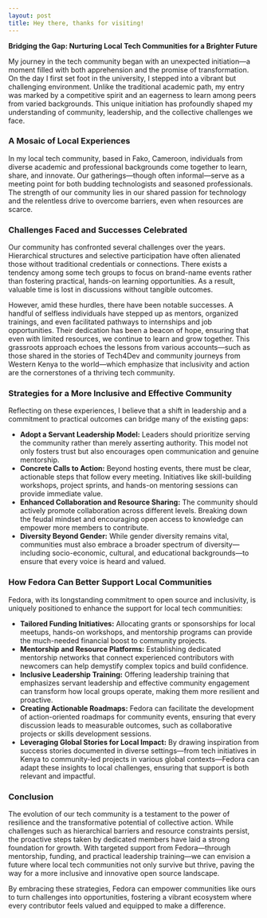 ```yaml
---
layout: post
title: Hey there, thanks for visiting!
---
```


**Bridging the Gap: Nurturing Local Tech Communities for a Brighter Future**

My journey in the tech community began with an unexpected initiation—a moment filled with both apprehension and the promise of transformation. On the day I first set foot in the university, I stepped into a vibrant but challenging environment. Unlike the traditional academic path, my entry was marked by a competitive spirit and an eagerness to learn among peers from varied backgrounds. This unique initiation has profoundly shaped my understanding of community, leadership, and the collective challenges we face.

### A Mosaic of Local Experiences

In my local tech community, based in Fako, Cameroon, individuals from diverse academic and professional backgrounds come together to learn, share, and innovate. Our gatherings—though often informal—serve as a meeting point for both budding technologists and seasoned professionals. The strength of our community lies in our shared passion for technology and the relentless drive to overcome barriers, even when resources are scarce.

### Challenges Faced and Successes Celebrated

Our community has confronted several challenges over the years. Hierarchical structures and selective participation have often alienated those without traditional credentials or connections. There exists a tendency among some tech groups to focus on brand-name events rather than fostering practical, hands-on learning opportunities. As a result, valuable time is lost in discussions without tangible outcomes.

However, amid these hurdles, there have been notable successes. A handful of selfless individuals have stepped up as mentors, organized trainings, and even facilitated pathways to internships and job opportunities. Their dedication has been a beacon of hope, ensuring that even with limited resources, we continue to learn and grow together. This grassroots approach echoes the lessons from various accounts—such as those shared in the stories of Tech4Dev and community journeys from Western Kenya to the world—which emphasize that inclusivity and action are the cornerstones of a thriving tech community.

### Strategies for a More Inclusive and Effective Community

Reflecting on these experiences, I believe that a shift in leadership and a commitment to practical outcomes can bridge many of the existing gaps:
  
- **Adopt a Servant Leadership Model:** Leaders should prioritize serving the community rather than merely asserting authority. This model not only fosters trust but also encourages open communication and genuine mentorship.
- **Concrete Calls to Action:** Beyond hosting events, there must be clear, actionable steps that follow every meeting. Initiatives like skill-building workshops, project sprints, and hands-on mentoring sessions can provide immediate value.
- **Enhanced Collaboration and Resource Sharing:** The community should actively promote collaboration across different levels. Breaking down the feudal mindset and encouraging open access to knowledge can empower more members to contribute.
- **Diversity Beyond Gender:** While gender diversity remains vital, communities must also embrace a broader spectrum of diversity—including socio-economic, cultural, and educational backgrounds—to ensure that every voice is heard and valued.

### How Fedora Can Better Support Local Communities

Fedora, with its longstanding commitment to open source and inclusivity, is uniquely positioned to enhance the support for local tech communities:
  
- **Tailored Funding Initiatives:** Allocating grants or sponsorships for local meetups, hands-on workshops, and mentorship programs can provide the much-needed financial boost to community projects.
- **Mentorship and Resource Platforms:** Establishing dedicated mentorship networks that connect experienced contributors with newcomers can help demystify complex topics and build confidence.
- **Inclusive Leadership Training:** Offering leadership training that emphasizes servant leadership and effective community engagement can transform how local groups operate, making them more resilient and proactive.
- **Creating Actionable Roadmaps:** Fedora can facilitate the development of action-oriented roadmaps for community events, ensuring that every discussion leads to measurable outcomes, such as collaborative projects or skills development sessions.
- **Leveraging Global Stories for Local Impact:** By drawing inspiration from success stories documented in diverse settings—from tech initiatives in Kenya to community-led projects in various global contexts—Fedora can adapt these insights to local challenges, ensuring that support is both relevant and impactful.

### Conclusion

The evolution of our tech community is a testament to the power of resilience and the transformative potential of collective action. While challenges such as hierarchical barriers and resource constraints persist, the proactive steps taken by dedicated members have laid a strong foundation for growth. With targeted support from Fedora—through mentorship, funding, and practical leadership training—we can envision a future where local tech communities not only survive but thrive, paving the way for a more inclusive and innovative open source landscape.

By embracing these strategies, Fedora can empower communities like ours to turn challenges into opportunities, fostering a vibrant ecosystem where every contributor feels valued and equipped to make a difference.
